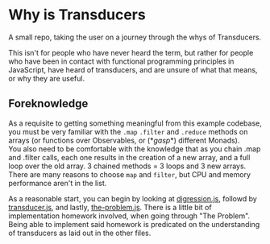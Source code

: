 # Why is Transducers

A small repo, taking the user on a journey through the whys of Transducers.

This isn't for people who have never heard the term, but rather for people who have been in contact with functional programming principles in JavaScript, have heard of transducers, and are unsure of what that means, or why they are useful.

## Foreknowledge

As a requisite to getting something meaningful from this example codebase, you must be very familiar with the `.map` `.filter` and `.reduce` methods on arrays (or functions over Observables, or (\**gasp*\*) different Monads).  
You also need to be comfortable with the knowledge that as you chain .map and .filter calls, each one results in the creation of a new array, and a full loop over the old array. 3 chained methods = 3 loops and 3 new arrays. There are many reasons to choose `map` and `filter`, but CPU and memory performance aren't in the list.

As a reasonable start, you can begin by looking at [digression.js](./digression.js), followd by [transducer.js](./transducer.js), and lastly, [the-problem.js](./the-problem.js). There is a little bit of implementation homework involved, when going through "The Problem". Being able to implement said homework is predicated on the understanding of transducers as laid out in the other files.
